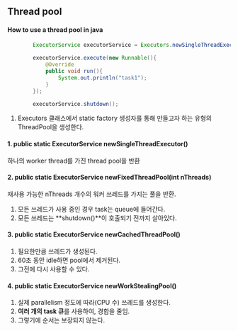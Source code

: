 

## Thread pool  

#### How to use a thread pool in java  

```java
        ExecutorService executorService = Executors.newSingleThreadExecutor();
        
        executorService.execute(new Runnable(){            
            @Override
            public void run(){
                System.out.println("task1");
            }
        });

        executorService.shutdown();
```


1. Executors 클래스에서 static factory 생성자를 통해 만들고자 하는 유형의 ThreadPool을 생성한다.  

#### 1. public static ExecutorService newSingleThreadExecutor()   
하나의 worker thread를 가진 thread pool을 반환  

#### 2. public static ExecutorService newFixedThreadPool(int nThreads)   
재사용 가능한 nThreads 개수의 워커 쓰레드를 가지는 풀을 반환.  

1. 모든 쓰레드가 사용 중인 경우 task는 queue에 들어간다.  
2. 모든 쓰레드는 **shutdown()**이 호출되기 전까지 살아있다.  

#### 3. public static ExecutorService newCachedThreadPool()  

1. 필요한만큼 쓰레드가 생성된다.  
2. 60초 동안 idle하면 pool에서 제거된다.  
3. 그전에 다시 사용할 수 있다.  


#### 4. public static ExecutorService newWorkStealingPool()  

1. 실제 parallelism 정도에 따라(CPU 수) 쓰레드를 생성한다.  
2. **여러 개의 task 큐**를 사용하여, 경합을 줄임.  
3. 그렇기에 순서는 보장되지 않는다.  























